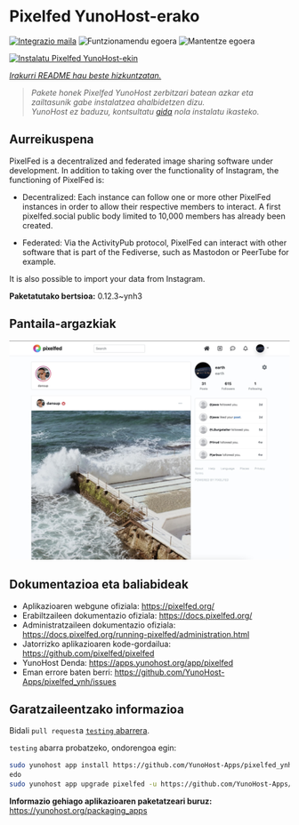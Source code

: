 <!--
Ohart ongi: README hau automatikoki sortu da <https://github.com/YunoHost/apps/tree/master/tools/readme_generator>ri esker
EZ editatu eskuz.
-->

# Pixelfed YunoHost-erako

[![Integrazio maila](https://dash.yunohost.org/integration/pixelfed.svg)](https://ci-apps.yunohost.org/ci/apps/pixelfed/) ![Funtzionamendu egoera](https://ci-apps.yunohost.org/ci/badges/pixelfed.status.svg) ![Mantentze egoera](https://ci-apps.yunohost.org/ci/badges/pixelfed.maintain.svg)

[![Instalatu Pixelfed YunoHost-ekin](https://install-app.yunohost.org/install-with-yunohost.svg)](https://install-app.yunohost.org/?app=pixelfed)

*[Irakurri README hau beste hizkuntzatan.](./ALL_README.md)*

> *Pakete honek Pixelfed YunoHost zerbitzari batean azkar eta zailtasunik gabe instalatzea ahalbidetzen dizu.*  
> *YunoHost ez baduzu, kontsultatu [gida](https://yunohost.org/install) nola instalatu ikasteko.*

## Aurreikuspena

PixelFed is a decentralized and federated image sharing software under development.
In addition to taking over the functionality of Instagram, the functioning of PixelFed is:

* Decentralized: Each instance can follow one or more other PixelFed instances in order to allow their respective members to interact. A first pixelfed.social public body limited to 10,000 members has already been created.

* Federated: Via the ActivityPub protocol, PixelFed can interact with other software that is part of the Fediverse, such as Mastodon or PeerTube for example.

It is also possible to import your data from Instagram. 

**Paketatutako bertsioa:** 0.12.3~ynh3

## Pantaila-argazkiak

![Pixelfed(r)en pantaila-argazkia](./doc/screenshots/screenshots.jpg)

## Dokumentazioa eta baliabideak

- Aplikazioaren webgune ofiziala: <https://pixelfed.org/>
- Erabiltzaileen dokumentazio ofiziala: <https://docs.pixelfed.org/>
- Administratzaileen dokumentazio ofiziala: <https://docs.pixelfed.org/running-pixelfed/administration.html>
- Jatorrizko aplikazioaren kode-gordailua: <https://github.com/pixelfed/pixelfed>
- YunoHost Denda: <https://apps.yunohost.org/app/pixelfed>
- Eman errore baten berri: <https://github.com/YunoHost-Apps/pixelfed_ynh/issues>

## Garatzaileentzako informazioa

Bidali `pull request`a [`testing` abarrera](https://github.com/YunoHost-Apps/pixelfed_ynh/tree/testing).

`testing` abarra probatzeko, ondorengoa egin:

```bash
sudo yunohost app install https://github.com/YunoHost-Apps/pixelfed_ynh/tree/testing --debug
edo
sudo yunohost app upgrade pixelfed -u https://github.com/YunoHost-Apps/pixelfed_ynh/tree/testing --debug
```

**Informazio gehiago aplikazioaren paketatzeari buruz:** <https://yunohost.org/packaging_apps>
